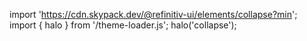 <!--
type: template
name: collapse
-->

import 'https://cdn.skypack.dev/@refinitiv-ui/elements/collapse?min';
import { halo } from '/theme-loader.js';
halo('collapse');